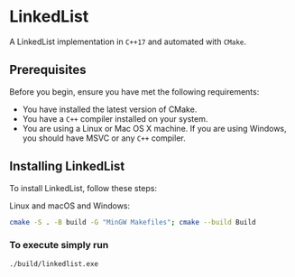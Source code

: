# LinkedList

A LinkedList implementation in `C++17` and automated with `CMake`.

## Prerequisites

Before you begin, ensure you have met the following requirements:

- You have installed the latest version of CMake.
- You have a `C++` compiler installed on your system.
- You are using a Linux or Mac OS X machine. If you are using Windows, you should have MSVC or any `C++` compiler.

## Installing LinkedList

To install LinkedList, follow these steps:

Linux and macOS and Windows:

```bash
cmake -S . -B build -G "MinGW Makefiles"; cmake --build Build
```

### To execute simply run

```bash
./build/linkedlist.exe
```
